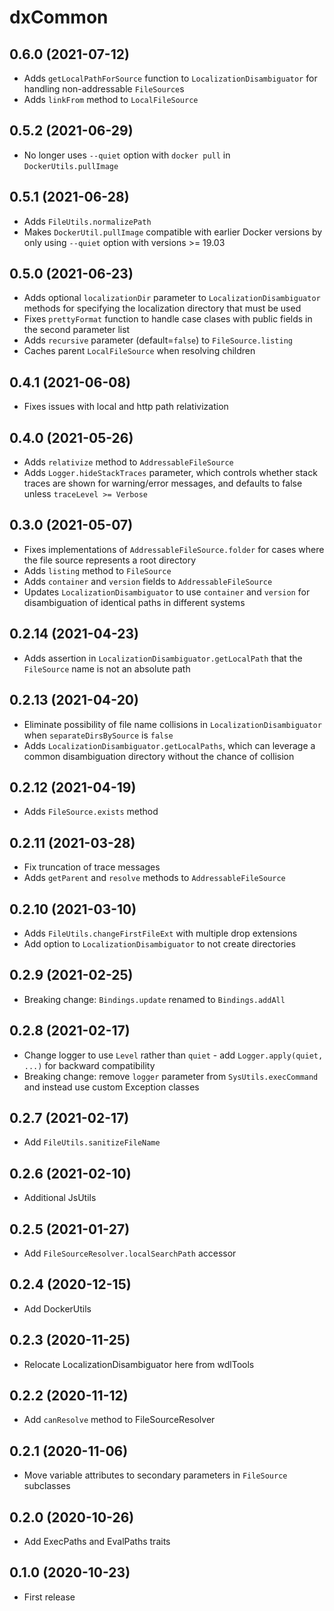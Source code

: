 # dxCommon

## 0.6.0 (2021-07-12)

* Adds `getLocalPathForSource` function to `LocalizationDisambiguator` for handling non-addressable `FileSource`s 
* Adds `linkFrom` method to `LocalFileSource`

## 0.5.2 (2021-06-29)

* No longer uses `--quiet` option with `docker pull` in `DockerUtils.pullImage`

## 0.5.1 (2021-06-28)

* Adds `FileUtils.normalizePath`
* Makes `DockerUtil.pullImage` compatible with earlier Docker versions by only using `--quiet` option with versions >= 19.03

## 0.5.0 (2021-06-23)

* Adds optional `localizationDir` parameter to `LocalizationDisambiguator` methods for specifying the localization directory that must be used
* Fixes `prettyFormat` function to handle case clases with public fields in the second parameter list
* Adds `recursive` parameter (default=`false`) to `FileSource.listing`
* Caches parent `LocalFileSource` when resolving children

## 0.4.1 (2021-06-08)

* Fixes issues with local and http path relativization

## 0.4.0 (2021-05-26)

* Adds `relativize` method to `AddressableFileSource`
* Adds `Logger.hideStackTraces` parameter, which controls whether stack traces are shown for warning/error messages, and defaults to false unless `traceLevel >= Verbose`

## 0.3.0 (2021-05-07)

* Fixes implementations of `AddressableFileSource.folder` for cases where the file source represents a root directory
* Adds `listing` method to `FileSource`
* Adds `container` and `version` fields to `AddressableFileSource` 
* Updates `LocalizationDisambiguator` to use `container` and `version` for disambiguation of identical paths in different systems

## 0.2.14 (2021-04-23)

* Adds assertion in `LocalizationDisambiguator.getLocalPath` that the `FileSource` name is not an absolute path

## 0.2.13 (2021-04-20)

* Eliminate possibility of file name collisions in `LocalizationDisambiguator` when `separateDirsBySource` is `false`
* Adds `LocalizationDisambiguator.getLocalPaths`, which can leverage a common disambiguation directory without the chance of collision

## 0.2.12 (2021-04-19)

* Adds `FileSource.exists` method

## 0.2.11 (2021-03-28)

* Fix truncation of trace messages
* Adds `getParent` and `resolve` methods to `AddressableFileSource`

## 0.2.10 (2021-03-10)

* Adds `FileUtils.changeFirstFileExt` with multiple drop extensions
* Add option to `LocalizationDisambiguator` to not create directories

## 0.2.9 (2021-02-25)

* Breaking change: `Bindings.update` renamed to `Bindings.addAll`

## 0.2.8 (2021-02-17)

* Change logger to use `Level` rather than `quiet` - add `Logger.apply(quiet, ...)` for backward compatibility
* Breaking change: remove `logger` parameter from `SysUtils.execCommand` and instead use custom Exception classes

## 0.2.7 (2021-02-17)

* Add `FileUtils.sanitizeFileName`

## 0.2.6 (2021-02-10)

* Additional JsUtils

## 0.2.5 (2021-01-27)

* Add `FileSourceResolver.localSearchPath` accessor

## 0.2.4 (2020-12-15)

* Add DockerUtils

## 0.2.3 (2020-11-25)

* Relocate LocalizationDisambiguator here from wdlTools

## 0.2.2 (2020-11-12)

* Add `canResolve` method to FileSourceResolver

## 0.2.1 (2020-11-06)

* Move variable attributes to secondary parameters in `FileSource` subclasses

## 0.2.0 (2020-10-26)

* Add ExecPaths and EvalPaths traits

## 0.1.0 (2020-10-23)

* First release
